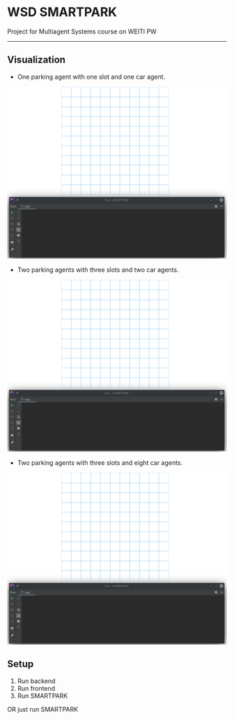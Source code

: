 # WSD SMARTPARK

Project for Multiagent Systems course on WEITI PW

---



## Visualization

- One parking agent with one slot and one car agent.

![1car_1parking](./gifs/1car_1parking.gif)

- Two parking agents with three slots and two car agents.

![4car_2parking](./gifs/4cars_2parkings_3slots.gif)

- Two parking agents with three slots and eight car agents.

![8car_2parking](./gifs/8cars_2parkings_3slots.gif)

## Setup

1. Run backend
2. Run frontend
3. Run SMARTPARK

OR just run SMARTPARK
